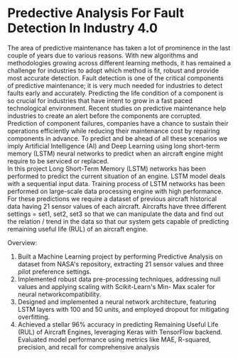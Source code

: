 # Predective Analysis For Fault Detection In Industry 4.0
The area of predictive maintenance has taken a lot of prominence in the last couple of years due to various reasons. With new algorithms and methodologies growing across different learning methods, it has remained a challenge for industries to adopt which method is fit, robust and provide most accurate detection. Fault detection is one of the critical components of predictive maintenance; it is very much needed for industries to detect faults early and accurately. Predicting the life condition of a component is so crucial for industries that have intent to grow in a fast paced technological environment. 
Recent studies on predictive maintenance help industries to create an alert before the components are corrupted. Prediction of component failures, companies have a chance to sustain their operations efficiently while reducing their maintenance cost by repairing components in advance. To predict and be ahead of all these scenarios we imply Artificial Intelligence (AI) and Deep Learning using long short-term memory (LSTM) neural networks to predict when an aircraft engine might require to be serviced or replaced.  
In this project Long Short-Term Memory (LSTM) networks has been performed to predict the current situation of an engine.  LSTM model deals with a sequential input data. Training process of LSTM networks has been performed on large-scale data processing engine with high performance. For these predictions we require a dataset of previous aircraft historical data having 21 sensor values of each aircraft. Aircrafts have three different settings = set1, set2, set3 so that we can manipulate the data and find out the relation / trend in the data so that our system gets capable of predicting remaining useful life (RUL) of an aircraft engine.

Overview: 
1. Built a Machine Learning project by performing Predictive Analysis on dataset from NASA's repository, extracting 21 sensor values and three pilot preference settings.
2. Implemented robust data pre-processing techniques, addressing null values and applying scaling with Scikit-Learn's Min- Max scaler for neural networkcompatibility.
3. Designed and implemented a neural network architecture, featuring LSTM layers with 100 and 50 units, and employed dropout for mitigating overfitting.
4. Achieved a stellar 96% accuracy in predicting Remaining Useful Life (RUL) of Aircraft Engines, leveraging Keras with TensorFlow backend. Evaluated model performance using metrics like MAE, R-squared, precision, and recall for comprehensive analysis
